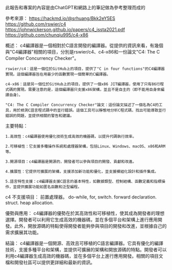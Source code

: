 此報告和專案的內容是由ChatGPT和網路上的筆記做為參考整理而成的

參考來源：
https://hackmd.io/@srhuang/Bkk2eY5ES
https://github.com/rswier/c4
https://johnwickerson.github.io/papers/c4_issta2021.pdf
https://github.com/chunqiu995/c4-x86

概述：
    c4編譯器是一個相對於C語言開發的編譯器。從提供的資訊來看，有幾個與"C4編譯器"相關的項目，分別是rswier/c4、c4-x86和一份論文"C4: The C Compiler Concurrency Checker"。

    rswier/c4：這是一個位於GitHub上的項目，提供了"C in four functions"的C4編譯器實現。這個編譯器旨在用最少的函數實現一個簡單的C編譯器。

    c4-x86：這是另一個位於GitHub上的項目，提供了一個x86 JIT編譯器，使用了只有86行程式碼的實現。需要注意的是，這個編譯器只支援x86架構，並且不是自主的（即不能用自身來編譯自身）。

    "C4: The C Compiler Concurrency Checker"論文：這份論文描述了一個名為C4的工具，用於檢測C語言程式碼中的並行錯誤。這個工具可以靜態地分析C程式碼，找出可能導致並行錯誤的問題，並提供相關的警告和建議。

主要特點：

    1.高效性：c4編譯器使用優化技術生成高效的機器碼，以提升代碼執行效率。

    2.可移植性：它支援多種操作系統和處理器架構，包括Linux、Windows、macOS、x86和ARM等。

    3.開源項目：c4編譯器是開源的，開發者可以參與項目的開發、貢獻和改進。

    4.擴展性：它提供可擴展的架構，支援添加新功能和優化，並支援模組化設計和插件集成。

    5.語言特性支援：c4編譯器支援C語言的基本特性，如數據類型、控制結構、函數定義和指標操作，並提供擴展功能如匿名函數和泛型編程。

c4 不支援項目：
    前置處理器。
    do-while, for, switch.
    forward declaration.
    struct.
    heap allocation.

優勢與應用：
    c4編譯器的優勢在於其高效性和可移植性，使其成為開發者的理想選擇。開發者可以利用它生成高效的機器碼，並在多個平台和架構上進行應用開發。此外，開放源碼的特點使得開發者能夠參與項目的開發和改進，並根據自己的需求擴展其功能。

結論：
    c4編譯器是一個開源、高效且可移植的C語言編譯器。它具有優化的編譯技術，支援多種平台和架構，並提供可擴展的架構和開放源碼的特點。開發者可以利用c4編譯器生成高效的機器碼，並在多個平台上進行應用開發。相關的項目文檔和開發社區可以提供更詳細和最新的資訊。